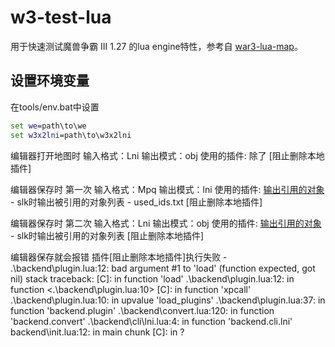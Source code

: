 # w3-test-lua

用于快速测试魔兽争霸 III 1.27 的lua engine特性，参考自 [war3-lua-map](https://github.com/sumneko/war3-lua-map)。

## 设置环境变量
在tools/env.bat中设置
```bat
set we=path\to\we
set w3x2lni=path\to\w3x2lni
```

编辑器打开地图时
输入格式：Lni
输出模式：obj
使用的插件: 
除了 [阻止删除本地插件]

编辑器保存时 第一次
输入格式：Mpq
输出模式：lni
使用的插件:
[输出引用的对象](本地) - slk时输出被引用的对象列表 - used_ids.txt
[阻止删除本地插件]

编辑器保存时 第二次
输入格式：Lni
输出模式：obj
使用的插件:
[输出引用的对象](本地) - slk时输出被引用的对象列表
[阻止删除本地插件]

编辑器保存就会报错
插件[阻止删除本地插件]执行失败 - .\backend\plugin.lua:12: bad argument #1 to 'load' (function expected, got nil)
stack traceback:
        [C]: in function 'load'
        .\backend\plugin.lua:12: in function <.\backend\plugin.lua:10>
        [C]: in function 'xpcall'
        .\backend\plugin.lua:10: in upvalue 'load_plugins'
        .\backend\plugin.lua:37: in function 'backend.plugin'
        .\backend\convert.lua:120: in function 'backend.convert'
        .\backend\cli\lni.lua:4: in function 'backend.cli.lni'
        backend\init.lua:12: in main chunk
        [C]: in ?